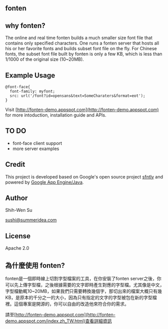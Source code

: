 ## fonten ##

## why fonten?
The online and real time fonten builds a much smaller size font file that contains only specified characters. One runs a fonten server that hosts all his or her favorite fonts and builds subset font file on the fly. For Chinese fonts, the subset font file built by fonten is only a few KB, which is less than 1/1000 of the original size (10~20MB).

## Example Usage
```
@font-face{ 
  font-family: myfont; 
  src: url('/font?id=opensans&text=SomeCharaters&format=eot'); 
}
```

Visit [http://fonten-demo.appspot.com](http://fonten-demo.appspot.com) for more intoduction, installation guide and APIs.

## TO DO
* font-face client support
* more server examples

## Credit
This project is developed based on Google's open source project [sfntly](https://code.google.com/p/sfntly/) and powered by [Google App Engine/Java](https://developers.google.com/appengine/docs/java/overview).

## Author
Shih-Wen Su

sushi@summeridea.com

## License
Apache 2.0





## 為什麼使用 fonten?
fonten是一個即時線上切割字型檔案的工具，在你安裝了fonten server之後，你可以先上傳字型檔，之後根據需要的文字即時產生對應的字型檔。尤其像是中文，字型檔動輒10~20MB，如果我們只需要轉換幾個字，那切出來的檔案大概只有幾KB，是原本的千分之一的大小，因為只有指定的文字的字型被包在新的字型檔裡。這個專案是開源的，你可以自由的改造他來符合你的需求。

請至[http://fonten-demo.appspot.com](http://fonten-demo.appspot.com/index.zh_TW.html)查看詳細資訊


